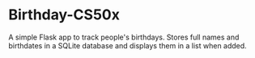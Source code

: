 # Birthday-CS50x
A simple Flask app to track people's birthdays. Stores full names and birthdates in a SQLite database and displays them in a list when added.
